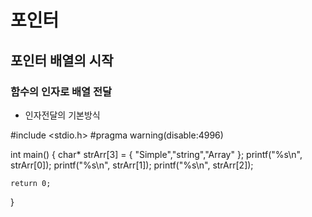 # 포인터
## 포인터 배열의 시작
### 함수의 인자로 배열 전달

- 인자전달의 기본방식


#include <stdio.h>
#pragma warning(disable:4996)

int main()
{
	char* strArr[3] = { "Simple","string","Array" };
	printf("%s\n", strArr[0]);
	printf("%s\n", strArr[1]);
	printf("%s\n", strArr[2]);

	return 0;
}
